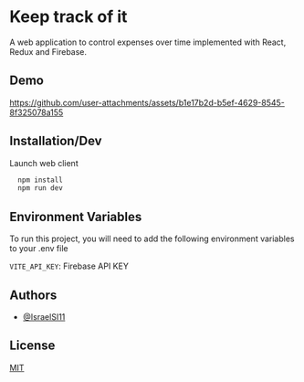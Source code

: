 
# Keep track of it

A web application to control expenses over time implemented with React, Redux and Firebase.


## Demo

https://github.com/user-attachments/assets/b1e17b2d-b5ef-4629-8545-8f325078a155

## Installation/Dev

Launch web client

```bash
  npm install
  npm run dev
```
    
## Environment Variables

To run this project, you will need to add the following environment variables to your .env file

`VITE_API_KEY`: Firebase API KEY


## Authors

- [@IsraelSI11](https://www.github.com/IsraelSI11)


## License

[MIT](https://choosealicense.com/licenses/mit/)





